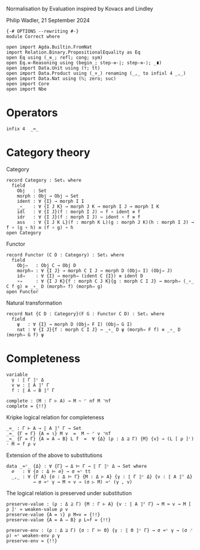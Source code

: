 Normalisation by Evaluation
inspired by Kovacs and Lindley

Philip Wadler, 21 September 2024
```
{-# OPTIONS --rewriting #-}
module Correct where

open import Agda.Builtin.FromNat
import Relation.Binary.PropositionalEquality as Eq
open Eq using (_≡_; refl; cong; sym)
open Eq.≡-Reasoning using (begin_; step-≡-∣; step-≡-⟩; _∎)
open import Data.Unit using (⊤; tt)
open import Data.Product using (_×_) renaming (_,_ to infixl 4 _,_)
open import Data.Nat using (ℕ; zero; suc)
open import Core
open import Nbe
```

# Operators
```
infix 4  _≈_
```


# Category theory

Category
```
record Category : Set₁ where
  field
    Obj   : Set
    morph : Obj → Obj → Set
    ident : ∀ {I} → morph I I
    _∘_   : ∀ {I J K} → morph J K → morph I J → morph I K
    idl   : ∀ {I J}(f : morph I J) → f ∘ ident ≡ f
    idr   : ∀ {I J}(f : morph I J) → ident ∘ f ≡ f
    ass   : ∀ {I J K L}(f : morph K L)(g : morph J K)(h : morph I J) → f ∘ (g ∘ h) ≡ (f ∘ g) ∘ h
open Category
```

Functor
```
record Functor (C D : Category) : Set₁ where
  field
    Obj⇒   : Obj C → Obj D
    morph⇒ : ∀ {I J} → morph C I J → morph D (Obj⇒ I) (Obj⇒ J)
    id⇒    : ∀ {I} → morph⇒ (ident C {I}) ≡ ident D
    ∘⇒     : ∀ {I J K}{f : morph C J K}{g : morph C I J} → morph⇒ (_∘_ C f g) ≡ _∘_ D (morph⇒ f) (morph⇒ g)
open Functor
```

Natural transformation
```
record Nat {C D : Category}(F G : Functor C D) : Set₁ where
  field
    ψ   : ∀ {I} → morph D (Obj⇒ F I) (Obj⇒ G I)
    nat : ∀ {I J}{f : morph C I J} → _∘_ D ψ (morph⇒ F f) ≡ _∘_ D (morph⇒ G f) ψ
```

# Completeness

```
variable
  γ : ⟦ Γ ⟧ᶜ Δ
  v w : ⟦ A ⟧ᵀ Γ
  f : ⟦ A ⇒ B ⟧ᵀ Γ
```

```
complete : (M : Γ ⊢ A) → M ~ ⌜ nf M ⌝nf
complete = {!!}
```

Kripke logical relation for completeness
```
_≈_ : Γ ⊢ A → ⟦ A ⟧ᵀ Γ → Set
_≈_ {Γ = Γ} {A = ι} M v  =  M ~ ⌜ v ⌝nf
_≈_ {Γ = Γ} {A = A ⇒ B} L f  =  ∀ {Δ} (ρ : Δ ⊇ Γ) {M} {v} → (L [ ρ ]ʳ) · M ≈ f ρ v
```

Extension of the above to substitutions
```
data _≈ᶜ_ {Δ} : ∀ {Γ} → Δ ⊨ Γ → ⟦ Γ ⟧ᶜ Δ → Set where
  ∅   : ∀ {σ : Δ ⊨ ∅} → σ ≈ᶜ tt
  _,_ : ∀ {Γ A} {σ : Δ ⊨ Γ} {M : Δ ⊢ A} {γ : ⟦ Γ ⟧ᶜ Δ} {v : ⟦ A ⟧ᵀ Δ}
          → σ ≈ᶜ γ → M ≈ v → (σ ▷ M) ≈ᶜ (γ , v)
```

The logical relation is preserved under substitution
```
preserve-value : (ρ : Δ ⊇ Γ) {M : Γ ⊢ A} {v : ⟦ A ⟧ᵀ Γ} → M ≈ v → M [ ρ ]ʳ ≈ weaken-value ρ v
preserve-value {A = ι} ρ M≈v = {!!}
preserve-value {A = A ⇒ B} ρ L≈f = {!!}

preserve-env : (ρ : Δ ⊇ Γ) {σ : Γ ⊨ Θ} {γ : ⟦ Θ ⟧ᶜ Γ} → σ ≈ᶜ γ → (σ ⨾ʳ ρ) ≈ᶜ weaken-env ρ γ
preserve-env = {!!}
```

